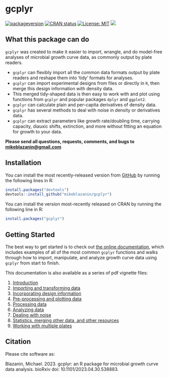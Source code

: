 
<!-- README.md is generated from README.Rmd. Please edit that file -->
<!--
You'll still need to render `README.Rmd` regularly, to keep `README.md` up-to-date. `devtools::build_readme()` is handy for this. You could also use GitHub Actions to re-render `README.Rmd` every time you push. An example workflow can be found here: <https://github.com/r-lib/actions/tree/v1/examples>.
&#10;You can also embed plots in R chunks. In that case, don't forget to commit and push the resulting figure files, so they display on GitHub and CRAN.
-->

# gcplyr

<!-- badges: start -->

[![packageversion](https://img.shields.io/badge/Github-1.7.1-blue.svg?style=flat&logo=github)](https://github.com/mikeblazanin/gcplyr/commits/master)
[![CRAN
status](https://www.r-pkg.org/badges/version/gcplyr)](https://CRAN.R-project.org/package=gcplyr)
[![License:
MIT](https://img.shields.io/badge/license-MIT-red.svg)](https://cran.r-project.org/web/licenses/MIT)
[![](http://cranlogs.r-pkg.org/badges/grand-total/gcplyr?color=yellow)](https://cran.r-project.org/package=gcplyr)
<!-- badges: end -->

## What this package can do

`gcplyr` was created to make it easier to import, wrangle, and do
model-free analyses of microbial growth curve data, as commonly output
by plate readers.

- `gcplyr` can flexibly import all the common data formats output by
  plate readers and reshape them into ‘tidy’ formats for analyses.
- `gcplyr` can import experimental designs from files or directly in
  `R`, then merge this design information with density data.
- This merged tidy-shaped data is then easy to work with and plot using
  functions from `gcplyr` and popular packages `dplyr` and `ggplot2`.
- `gcplyr` can calculate plain and per-capita derivatives of density
  data.
- `gcplyr` has several methods to deal with noise in density or
  derivatives data.
- `gcplyr` can extract parameters like growth rate/doubling time,
  carrying capacity, diauxic shifts, extinction, and more without
  fitting an equation for growth to your data.

**Please send all questions, requests, comments, and bugs to
<mikeblazanin@gmail.com>**

## Installation

You can install the most recently-released version from
[GitHub](https://github.com/mikeblazanin/gcplyr/) by running the
following lines in R:

``` r
install.packages("devtools")
devtools::install_github("mikeblazanin/gcplyr")
```

You can install the version most-recently released on CRAN by running
the following line in R:

``` r
install.packages("gcplyr")
```

## Getting Started

The best way to get started is to check out [the online
documentation](https://mikeblazanin.github.io/gcplyr/), which includes
examples of all of the most common `gcplyr` functions and walks through
how to import, manipulate, and analyze growth curve data using `gcplyr`
from start to finish.

This documentation is also available as a series of pdf vignette files:

1.  [Introduction](https://github.com/mikeblazanin/gcplyr/blob/master/vignettes/gc01_gcplyr.pdf)
2.  [Importing and transforming
    data](https://github.com/mikeblazanin/gcplyr/blob/master/vignettes/gc02_import_reshape.pdf)
3.  [Incorporating design
    information](https://github.com/mikeblazanin/gcplyr/blob/master/vignettes/gc03_incorporate_designs.pdf)
4.  [Pre-processing and plotting
    data](https://github.com/mikeblazanin/gcplyr/blob/master/vignettes/gc04_preprocess_plot.pdf)
5.  [Processing
    data](https://github.com/mikeblazanin/gcplyr/blob/master/vignettes/gc05_process.pdf)
6.  [Analyzing
    data](https://github.com/mikeblazanin/gcplyr/blob/master/vignettes/gc06_analyze.pdf)
7.  [Dealing with
    noise](https://github.com/mikeblazanin/gcplyr/blob/master/vignettes/gc07_noise.pdf)
8.  [Statistics, merging other data, and other
    resources](https://github.com/mikeblazanin/gcplyr/blob/master/vignettes/gc08_conclusion.pdf)
9.  [Working with multiple
    plates](https://github.com/mikeblazanin/gcplyr/blob/master/vignettes/gc09_multiple_plates.pdf)

## Citation

Please cite software as:

Blazanin, Michael. 2023. gcplyr: an R package for microbial growth curve
data analysis. bioRxiv doi: 10.1101/2023.04.30.538883.
